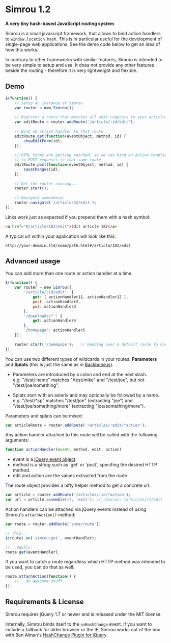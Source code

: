 Simrou 1.2
==========

**A very tiny hash-based JavaScript routing system**

Simrou is a small javascript framework, that allows to bind action handlers to <code>window.location.hash</code>.
This is in particular useful for the development of single-page web applications. See the demo code below to get
an idea of how this works.

In contrary to other frameworks with similar features, Simrou is intended to be very simple to setup and use. 
It does not provide any other features beside the routing - therefore it is very lightweight and flexible.

Demo
----

```javascript
$(function() {
    // Setup an instance of Simrou
    var router = new Simrou();
    
    // Register a route that matches all edit requests to your articles
    var editRoute = router.addRoute('/article/:id/edit');
    
    // Bind an action handler to that route
    editRoute.get(function(eventObject, method, id) {
        showEditForm(id);
    });
    
    // HTML Forms are getting watched, so we can bind an action handler
    // to POST requests to that same route
    editRoute.post(function(eventObject, method, id) {
	    saveChanges(id);
    });
    
    // Get the router running...
    router.start();
    
    // Navigate somewhere:
    router.navigate('/article/42/edit');
});
```

Links work just as expected if you prepend them with a hash symbol:

```html
<a href="#/article/182/edit">Edit article 182</a>
```

A typical url within your application will look like this:

```
http://your-domain.tld/some/path.html#/article/182/edit
```

Advanced usage
--------------

You can add more than one route or action handler at a time:

```javascript
$(function() {
    var router = new Simrou({
        '/article/:id/edit': {
            get: [ actionHandler11, actionHandler12 ],
            post: actionHandler2,
            put: actionHandler3
        },
        '/downloads/*': {
            get: actionHandler4
        },
        '/homepage': actionHandler5
    });
    
    router.start('/homepage');   // Handing over a default route to navigate to
});
```

You can use two different types of wildcards in your routes: **Parameters** and **Splats** (this is just the 
same as in [Backbone.js](http://documentcloud.github.com/backbone/)).

* Parameters are introduced by a colon and end at the next slash.  
  e.g. "/test/:name" matches "/test/mike" and "/test/joe", but not "/test/joe/something".

* Splats start with an asterix and may optionally be followed by a name.  
  e.g. "/test/*sp" matches "/test/joe" (extracting "joe") and "/test/joe/something/more" (extracting "joe/something/more").

Parameters and splats can be mixed:

```javascript
var articleRoute = router.addRoute('/articles/:edit/*action');
```

Any action handler attached to this route will be called with the following arguments:

```javascript
function actionHandler(event, method, edit, action)
```

* event is a [jQuery event object](http://api.jquery.com/category/events/event-object/).
* method is a string such as 'get' or 'post', specifing the desired HTTP method.
* edit and action are the values extracted from the route.

The route object provides a nifty helper method to get a concrete url:

```javascript
var article = router.addRoute('/articles/:id/*action');
var url = article.assemble(17, 'edit'); // returns: /articles/17/edit
```

Action handlers can be attached via jQuery events instead of using Simrou's <code>attachAction()</code> method:

```javascript
var route = router.addRoute('some/route');

// This..
$(route).on('simrou:get', eventHandler);

// ..equals:
route.get(eventHandler);
```

If you want to catch a route regardless which HTTP method was intended to be used, you can do that as well:

```javascript
route.attachAction(function() {
    // ..do awesome stuff..
});
```

Requirements &amp; License
--------------------------

Simrou requires jQuery 1.7 or newer and is released under the MIT license.

Internally, Simrou binds itself to the <code>onHashChange</code> event. If you want to include a fallback for older 
browser or the IE, Simrou works out of the box with Ben Alman's [HashChange Plugin for jQuery](http://benalman.com/projects/jquery-hashchange-plugin/).